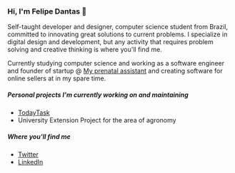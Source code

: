 ### Hi, I'm Felipe Dantas 👋

Self-taught developer and designer, computer science student from Brazil, committed to innovating great solutions to current problems. I specialize in digital design and development, but any activity that requires problem solving and creative thinking is where you'll find me.

Currently studying computer science and working as a software engineer and founder of startup @ <a href="">My prenatal assistant</a> and creating software for online sellers at <a href="Mirage Experience" ></a> in my spare time.

##### Personal projects I'm currently working on and maintaining
* <a href="">TodayTask</a>
* University Extension Project for the area of agronomy

##### Where you'll find me
* <a href="https://twitter.com/fdantasr/">Twitter</a>
* <a href="https://www.linkedin.com/in/fdantasr/">LinkedIn</a>
